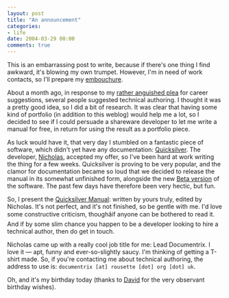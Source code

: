 ```yaml
---
layout: post
title: "An announcement"
categories:
- life
date: 2004-03-29 00:00
comments: true
---
```


<p>This is an embarrassing post to write, because if there's one thing I find awkward,  it's blowing my own trumpet. However, I'm in need of work contacts, so I'll prepare my <a href="http://en.wikipedia.org/wiki/Embouchure" title="Definition of embouchure">embouchure</a>.</p>

<p>About a month ago, in response to my <a href="http://www.rousette.org.uk/mt-static/blog/archives/000624.html" title="Buddy can you spare a pipette?">rather anguished plea</a> for career suggestions, several people suggested technical authoring. I thought it was a pretty good idea, so I did a bit of research. It was clear that having some kind of portfolio (in addition to this weblog) would help me a lot, so I decided to see if I could persuade a shareware developer to let me write a manual for free, in return for using the result as a portfolio piece.</p>

<p>As luck would have it, that very day I stumbled on a fantastic piece of software, which didn't yet have any documentation: <a href="http://blacktree.com/apps/quicksilver/" title="Quicksilver">Quicksilver</a>. The developer, <a href="http://docs.blacktree.com/?page=Nicholas" title="Short bio of Nicholas">Nicholas</a>, accepted my offer, so I've been hard at work writing the thing for a few weeks. Quicksilver is proving to be very popular, and the clamor for documentation became so loud that we decided to release the manual in its somewhat unfinished form, alongside the new <a href="http://download.blacktree.com/QS.BC.dmg" title="Get your Beta version here">Beta version</a> of the software. The past few days have therefore been very hectic, but fun.</p>

<p>So, I present the <a href="http://docs.blacktree.com/?page=Quicksilver+Manual" title="Quicksilver Manual - Warning - may contain typos and grammatical errors!">Quicksilver Manual</a>: written by yours truly, edited by Nicholas. It's not perfect, and it's not finished, so be gentle with me. I'd love some constructive criticism, thoughâif anyone can be bothered to read it. And if by some slim chance you happen to be a developer looking to hire a technical author, then do get in touch.</p>

<p>Nicholas came up with a really cool job title for me: Lead Documentrix. I love it &mdash; apt, funny and ever-so-slightly saucy. I'm thinking of getting a T-shirt made. So, if you're contacting me about technical authoring, the address to use is: <code>documentrix [at] rousette [dot] org [dot] uk</code>.</p>

<p>Oh, and it's my birthday today (thanks to <a href="http://teflsmiler.typepad.com/weblog/" title="TEFL Smiler">David</a> for the very observant birthday wishes).</p>


